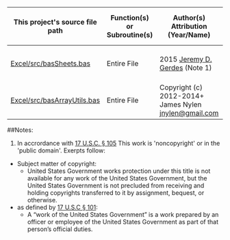 |This project's source file path|Function(s) or Subroutine(s)|Author(s) Attribution (Year/Name)|[Licence.md](Licence.md) Attribution Number & Title|
|---|---|---|---|
|[Excel/src/basSheets.bas](Excel/src/basSheets.bas)|Entire File|2015 [Jeremy D. Gerdes](mailto:jeremy.gerdes@navy.mil) (Note 1) |[1](LICENSE.md#attribution-license-1) : [Public Domain Dedication CC0](https://creativecommons.org/publicdomain/zero/1.0/)|
|[Excel/src/basArrayUtils.bas](Excel/src/basArrayUtils.bas)|Entire File|Copyright (c) 2012-2014+ James Nylen <jnylen@gmail.com>|[2](LICENSE.md#attribution-license-2) : [The MIT License (MIT)](https://opensource.org/licenses/MIT)|

##Notes:
1. In accrordance with [17 U.S.C. § 105](https://www.copyright.gov/title17/92chap1.html#105) This work is 'noncopyright' or in the 'public domain'. Exerpts follow:
  * Subject matter of copyright: 
    * United States Government works protection under this title is not available for any work of the United States Government, but the United States Government is not precluded from receiving and holding copyrights transferred to it by assignment, bequest, or otherwise.
  * as defined by [17 U.S.C § 101](https://www.copyright.gov/title17/92chap1.html#101):
    * A “work of the United States Government” is a work prepared by an officer or employee of the United States Government as part of that person’s official duties.
